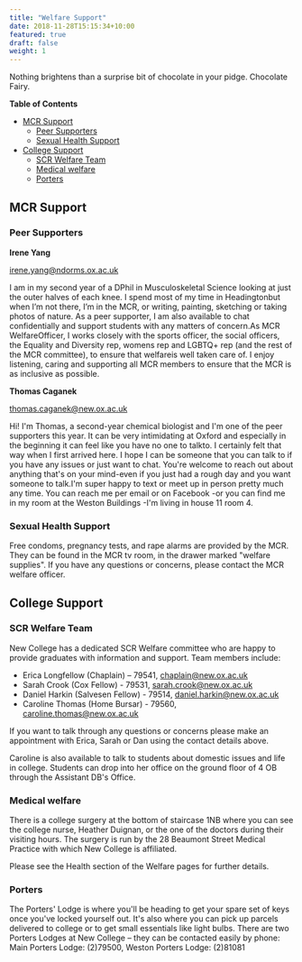 ```yaml
---
title: "Welfare Support"
date: 2018-11-28T15:15:34+10:00
featured: true
draft: false
weight: 1
---
```


Nothing brightens than a surprise bit of chocolate in your pidge. Chocolate Fairy.

**Table of Contents**
- [MCR Support](#mcr-support)
  - [Peer Supporters](#peer-supporters)
  - [Sexual Health Support](#sexual-health-support)
- [College Support](#college-support)
  - [SCR Welfare Team](#scr-welfare-team)
  - [Medical welfare](#medical-welfare)
  - [Porters](#porters)

## MCR Support 
### Peer Supporters

**Irene Yang**

irene.yang@ndorms.ox.ac.uk

I am in my second year of a DPhil in Musculoskeletal Science looking at just the outer halves of each knee. I spend most of my time in Headingtonbut when I’m not there, I’m in the MCR, or writing, painting, sketching or taking photos of nature. As a peer supporter, I am also available to chat confidentially and support students with any matters of concern.As MCR WelfareOfficer, I works closely with the sports officer, the social officers, the Equality and Diversity rep, womens rep and LGBTQ+ rep (and the rest of the MCR committee), to ensure that welfareis well taken care of. I enjoy listening, caring and supporting all MCR members to ensure that the MCR is as inclusive as possible.

**Thomas Caganek**

thomas.caganek@new.ox.ac.uk

Hi! I'm Thomas, a second-year chemical biologist and I'm one of the peer supporters this year. It can be very intimidating at Oxford and especially in the beginning it can feel like you have no one to talkto. I certainly felt that way when I first arrived here. I hope I can be someone that you can talk to if you have any issues or just want to chat. You're welcome to reach out about anything that's on your mind-even if you just had a rough day and you want someone to talk.I'm super happy to text or meet up in person pretty much any time. You can reach me per email or on Facebook -or you can find me in my room at the Weston Buildings -I'm living in house 11 room 4.


### Sexual Health Support

Free condoms, pregnancy tests, and rape alarms are provided by the MCR. They can be found in the MCR tv room, in the drawer marked "welfare supplies". If you have any questions or concerns, please contact the MCR welfare officer.


## College Support 


### SCR Welfare Team
New College has a dedicated SCR Welfare committee who are happy to provide graduates with information and support. Team members include:

- Erica Longfellow (Chaplain) – 79541, chaplain@new.ox.ac.uk
- Sarah Crook (Cox Fellow) - 79531, sarah.crook@new.ox.ac.uk
- Daniel Harkin (Salvesen Fellow) - 79514, daniel.harkin@new.ox.ac.uk
- Caroline Thomas (Home Bursar) - 79560, caroline.thomas@new.ox.ac.uk

If you want to talk through any questions or concerns please make an appointment with Erica, Sarah or Dan using the contact details above.

Caroline is also available to talk to students about domestic issues and life in college. Students can drop into her office on the ground floor of 4 OB through the Assistant DB's Office. 
 
### Medical welfare

There is a college surgery at the bottom of staircase 1NB where you can see the college nurse, Heather Duignan, or the one of the doctors during their visiting hours. The surgery is run by the 28 Beaumont Street Medical Practice with which New College is affiliated.

Please see the Health section of the Welfare pages for further details. 
 
### Porters
The Porters' Lodge is where you'll be heading to get your spare set of keys once you've locked yourself out. It's also where you can pick up parcels delivered to college or to get small essentials like light bulbs. There are two Porters Lodges at New College – they can be contacted easily by phone: Main Porters Lodge: (2)79500, Weston Porters Lodge: (2)81081



